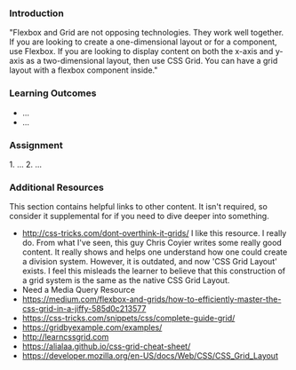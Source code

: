 [//]: # (This lesson is outdated; CSS Grid Layout exists, and this misleads the learner to believe that this is one and the same. This uses a variety of CSS properties to create a horizontal grid system, which is not a 2D grid layout.)

### Introduction

"Flexbox and Grid are not opposing technologies. They work well together. If you are looking to create a one-dimensional layout or for a component, use Flexbox. If you are looking to display content on both the x-axis and y-axis as a two-dimensional layout, then use CSS Grid. You can have a grid layout with a flexbox component inside."

### Learning Outcomes

* ...
* ...

### Assignment

<div class="lesson-content__panel" markdown="1">
1. ...
2. ...
</div>

### Additional Resources
This section contains helpful links to other content. It isn't required, so consider it supplemental for if you need to dive deeper into something.

* http://css-tricks.com/dont-overthink-it-grids/
I like this resource. I really do. From what I've seen, this guy Chris Coyier writes some really good content.
It really shows and helps one understand how one could create a division system.
However, it is outdated, and now 'CSS Grid Layout' exists.
I feel this misleads the learner to believe that this construction of a grid system is the same as the native CSS Grid Layout.
* Need a Media Query Resource
* https://medium.com/flexbox-and-grids/how-to-efficiently-master-the-css-grid-in-a-jiffy-585d0c213577
* https://css-tricks.com/snippets/css/complete-guide-grid/
* https://gridbyexample.com/examples/
* http://learncssgrid.com
* https://alialaa.github.io/css-grid-cheat-sheet/
* https://developer.mozilla.org/en-US/docs/Web/CSS/CSS_Grid_Layout
